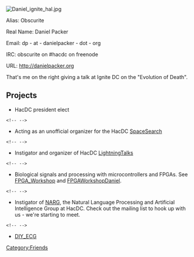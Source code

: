 ![](Daniel_ignite_hal.jpg "Daniel_ignite_hal.jpg")

Alias: Obscurite

Real Name: Daniel Packer

Email: dp - at - danielpacker - dot - org

IRC: obscurite on #hacdc on freenode

URL: <http://danielpacker.org>

That's me on the right giving a talk at Ignite DC on the "Evolution of
Death".

## Projects

-   HacDC president elect

```{=html}
<!-- -->
```
-   Acting as an unofficial organizer for the HacDC
    [SpaceSearch](SpaceSearch)

```{=html}
<!-- -->
```
-   Instigator and organizer of HacDC
    [LightningTalks](LightningTalks)

```{=html}
<!-- -->
```
-   Biological signals and processing with microcontrollers and FPGAs.
    See [FPGA_Workshop](FPGA_Workshop) and
    [FPGAWorkshopDaniel](FPGAWorkshopDaniel).

```{=html}
<!-- -->
```
-   Instigator of [NARG](NARG), the Natural Language
    Processing and Artificial Intelligence Group at HacDC. Check out the
    mailing list to hook up with us - we're starting to meet.

```{=html}
<!-- -->
```
-   [DIY_ECG](DIY_ECG)

[Category:Friends](Category:Friends)
